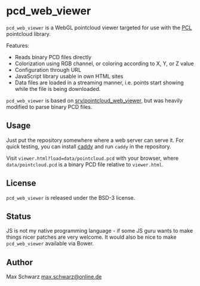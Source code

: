 pcd_web_viewer
==============

`pcd_web_viewer` is a WebGL pointcloud viewer targeted for use with the
[PCL] pointcloud library.

Features:

  * Reads binary PCD files directly
  * Colorization using RGB channel, or coloring according to X, Y, or Z value
  * Configuration through URL
  * JavaScript library usable in own HTML sites
  * Data files are loaded in a streaming manner, i.e. points start showing
    while the file is being downloaded.

`pcd_web_viewer` is based on [srv/pointcloud_web_viewer], but was heavily
modified to parse binary PCD files.

Usage
-----

Just put the repository somewhere where a web server can serve it. For quick
testing, you can install [caddy] and run `caddy` in the repository.

Visit `viewer.html?load=data/pointcloud.pcd` with your browser, where
`data/pointcloud.pcd` is a binary PCD file relative to `viewer.html`.

License
-------

`pcd_web_viewer` is released under the BSD-3 license.

Status
------

JS is not my native programming language - if some JS guru wants to make things
nicer patches are very welcome. It would also be nice to make `pcd_web_viewer`
available via Bower.

Author
------

Max Schwarz <max.schwarz@online.de>

[PCL]: http://www.pointclouds.org/
[caddy]: https://github.com/mholt/caddy
[srv/pointcloud_web_viewer]: https://github.com/srv/pointcloud_web_viewer.git
